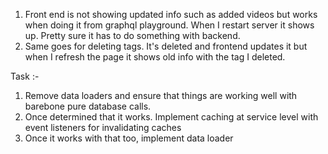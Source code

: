 1. Front end is not showing updated info such as added videos but works when doing it from graphql playground. When I restart server it shows up. Pretty sure it has to do something with backend.
2. Same goes for deleting tags. It's deleted and frontend updates it but when I refresh the page it shows old info with the tag I deleted.


Task :-
1. Remove data loaders and ensure that things are working well with barebone pure database calls.
2. Once determined that it works. Implement caching at service level with event listeners for invalidating caches
3. Once it works with that too, implement data loader